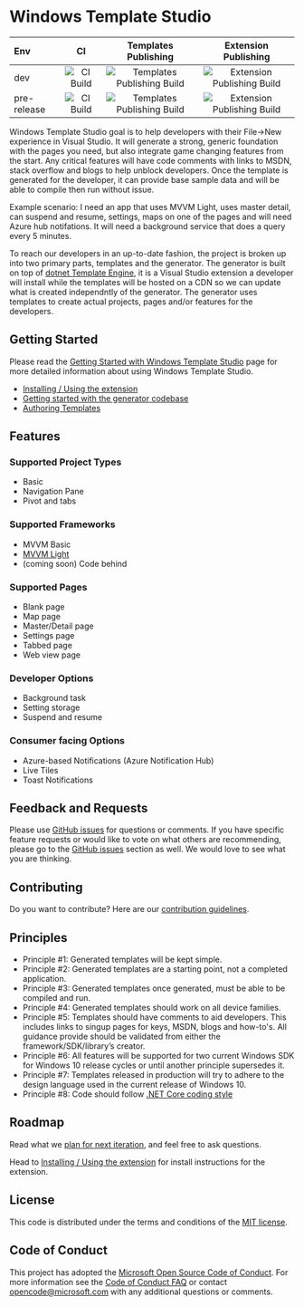 # Windows Template Studio

|Env|CI        |Templates Publishing |Extension Publishing |
|:-----|:--------:|:-------------------:|:-------------------:|
|dev|![CI Build](https://winappstudio.visualstudio.com/_apis/public/build/definitions/5c80cfe7-3bfb-4799-9d04-803c84df7a60/121/badge) | ![Templates Publishing Build](https://winappstudio.visualstudio.com/_apis/public/build/definitions/5c80cfe7-3bfb-4799-9d04-803c84df7a60/123/badge) | ![Extension Publishing Build](https://winappstudio.visualstudio.com/_apis/public/build/definitions/5c80cfe7-3bfb-4799-9d04-803c84df7a60/122/badge)|
|pre-release|![CI Build](https://winappstudio.visualstudio.com/_apis/public/build/definitions/5c80cfe7-3bfb-4799-9d04-803c84df7a60/125/badge)|![Templates Publishing Build](https://winappstudio.visualstudio.com/_apis/public/build/definitions/5c80cfe7-3bfb-4799-9d04-803c84df7a60/124/badge)|![Extension Publishing Build](https://winappstudio.visualstudio.com/_apis/public/build/definitions/5c80cfe7-3bfb-4799-9d04-803c84df7a60/126/badge)|

Windows Template Studio goal is to help developers with their File->New experience in Visual Studio.  It will generate a strong, generic foundation with the pages you need, but also integrate game changing features from the start.  Any critical features will have code comments with links to MSDN, stack overflow and blogs to help unblock developers. Once the template is generated for the developer, it can provide base sample data and will be able to compile then run without issue.

Example scenario:
I need an app that uses MVVM Light, uses master detail, can suspend and resume, settings, maps on one of the pages and will need Azure hub notifations.   It will need a background service that does a query every 5 minutes.

To reach our developers in an up-to-date fashion, the project is broken up into two primary parts, templates and the generator.  The generator is built on top of [dotnet Template Engine](https://github.com/dotnet/templating), it is a Visual Studio extension a developer will install while the templates will be hosted on a CDN so we can update what is created independntly of the generator.  The generator uses templates to create actual projects, pages and/or features for the developers. 

## Getting Started

Please read the [Getting Started with Windows Template Studio](docs/getting-started.md) page for more detailed information about using Windows Template Studio.

* [Installing / Using the extension](docs/getting-started-extension.md)
* [Getting started with the generator codebase](docs/getting-started-developers.md)
* [Authoring Templates](docs/templates.md)

## Features

### Supported Project Types

* Basic
* Navigation Pane
* Pivot and tabs

### Supported Frameworks

* MVVM Basic
* [MVVM Light](http://www.mvvmlight.net/)
* (coming soon) Code behind

### Supported Pages

* Blank page
* Map page
* Master/Detail page
* Settings page
* Tabbed page
* Web view page

### Developer Options

* Background task
* Setting storage
* Suspend and resume

### Consumer facing Options

* Azure-based Notifications (Azure Notification Hub)
* Live Tiles
* Toast Notifications

## Feedback and Requests

Please use [GitHub issues](https://github.com/Microsoft/WindowsTemplateStudio/issues) for questions or comments.  If you have specific feature requests or would like to vote on what others are recommending, please go to the [GitHub issues](https://github.com/Microsoft/WindowsTemplateStudio/issues) section as well.  We would love to see what you are thinking.

## Contributing

Do you want to contribute? Here are our [contribution guidelines](contributing.md).

## Principles

* Principle #1: Generated templates will be kept simple.
* Principle #2: Generated templates are a starting point, not a completed application.
* Principle #3: Generated templates once generated, must be able to be compiled and run.
* Principle #4: Generated templates should work on all device families.
* Principle #5: Templates should have comments to aid developers.  This includes links to singup pages for keys, MSDN, blogs and how-to's.  All guidance provide should be validated from either the framework/SDK/library’s creator.
* Principle #6: All features will be supported for two current Windows SDK for Windows 10 release cycles or until another principle supersedes it.
* Principle #7: Templates released in production will try to adhere to the design language used in the current release of Windows 10.
* Principle #8: Code should follow [.NET Core coding style](https://github.com/dotnet/corefx/blob/master/Documentation/coding-guidelines/coding-style.md)

## Roadmap

Read what we [plan for next iteration](https://github.com/Microsoft/WindowsTemplateStudio/issues?q=is%3Aopen+is%3Aissue+milestone%3A0.5), and feel free to ask questions.

Head to [Installing / Using the extension](docs/getting-started-extension.md) for install instructions for the extension.

## License

This code is distributed under the terms and conditions of the [MIT license](license.md).

## Code of Conduct

This project has adopted the [Microsoft Open Source Code of Conduct](https://opensource.microsoft.com/codeofconduct/). For more information see the [Code of Conduct FAQ](https://opensource.microsoft.com/codeofconduct/faq/) or contact [opencode@microsoft.com](mailto:opencode@microsoft.com) with any additional questions or comments.